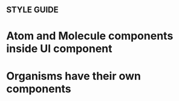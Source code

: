 ## STYLE GUIDE

# Atom and Molecule components inside UI component

# Organisms have their own components

